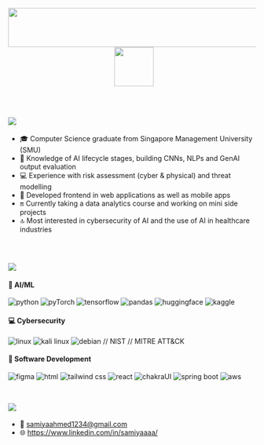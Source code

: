 <p align="center">
  <img src="https://github.com/user-attachments/assets/81e4236e-c33e-482e-8f6d-92581d7c7c05" width="600" height="80">
  &nbsp;
  <img src="https://github.com/user-attachments/assets/35f6803c-9e7a-4c05-ad6d-c5310aa87d68" width="80" height="80">
</p> <br/>


 ## <img src="https://github.com/user-attachments/assets/21d37204-0fab-4249-a3c2-00385da6aba7">
- 🎓 Computer Science graduate from Singapore Management University (SMU)
- 🤖 Knowledge of AI lifecycle stages, building CNNs, NLPs and GenAI output evaluation
- 💻 Experience with risk assessment (cyber & physical) and threat modelling
- 📱 Developed frontend in web applications as well as mobile apps
- 🔛 Currently taking a data analytics course and working on mini side projects
- 🔝 Most interested in cybersecurity of AI and the use of AI in healthcare industries
<br/>

## <img src="https://github.com/user-attachments/assets/0fe742e1-595c-4b03-ae28-e4ba937b2e44">
#### 🤖 AI/ML
![python](https://img.shields.io/badge/python-3776ab?style=for-the-badge&logo=python&logoColor=white)
![pyTorch](https://img.shields.io/badge/PyTorch-EE4C2C?style=for-the-badge&logo=pytorch&logoColor=white)
![tensorflow](https://img.shields.io/badge/tensorflow-ff6f00?style=for-the-badge&logo=tensorflow&logoColor=white)
![pandas](https://img.shields.io/badge/pandas-150458?style=for-the-badge&logo=pandas&logoColor=white)
![huggingface](https://img.shields.io/badge/-HuggingFace-FDEE21?style=for-the-badge&logo=HuggingFace&logoColor=black)
![kaggle](https://img.shields.io/badge/Kaggle-20BEFF?style=for-the-badge&logo=Kaggle&logoColor=white)

#### 💻 Cybersecurity
![linux](https://img.shields.io/badge/Linux-FCC624?style=for-the-badge&logo=linux&logoColor=black)
![kali linux](https://img.shields.io/badge/kali_linux-557c94?style=for-the-badge&logo=kali-linux&logoColor=white)
![debian](https://img.shields.io/badge/Debian-A81D33?style=for-the-badge&logo=debian&logoColor=white)
// NIST
// MITRE ATT&CK

#### 📱 Software Development
![figma](https://img.shields.io/badge/Figma-F24E1E?style=for-the-badge&logo=figma&logoColor=white)
![html](https://img.shields.io/badge/HTML5-E34F26?style=for-the-badge&logo=html5&logoColor=white)
![tailwind css](https://img.shields.io/badge/Tailwind_CSS-38B2AC?style=for-the-badge&logo=tailwind-css&logoColor=white)
![react](https://img.shields.io/badge/React-20232A?style=for-the-badge&logo=react&logoColor=61DAFB)
![chakraUI](https://img.shields.io/badge/Chakra--UI-319795?style=for-the-badge&logo=chakra-ui&logoColor=white)
![spring boot](https://img.shields.io/badge/Spring_Boot-6DB33F?style=for-the-badge&logo=spring-boot&logoColor=white)
![aws](https://img.shields.io/badge/Amazon_Web_Services-FF9900?style=for-the-badge&logo=amazonwebservices&logoColor=white)
<br/><br/>


## <img src="https://github.com/user-attachments/assets/ab951dc9-4c75-4436-9519-827fecb8d63d">
- 📧 [samiyaahmed1234@gmail.com](mailto:samiyaahmed1234@gmail.com)
- 🌐 https://www.linkedin.com/in/samiyaaaa/





